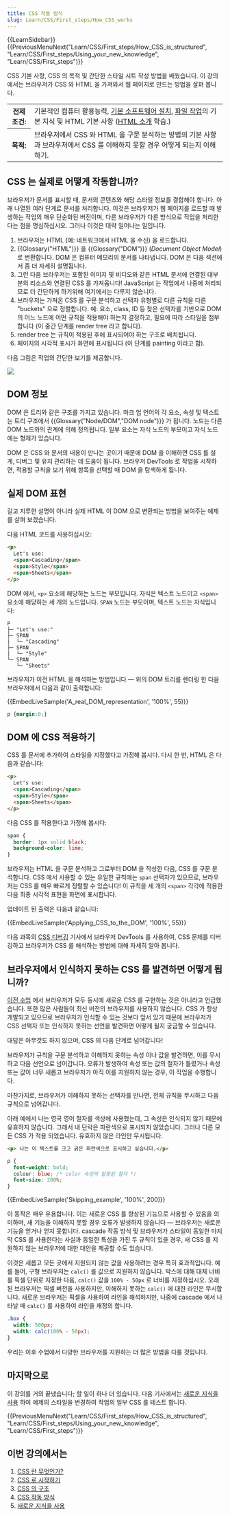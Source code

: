 ```yaml
---
title: CSS 작동 방식
slug: Learn/CSS/First_steps/How_CSS_works
---
```

{{LearnSidebar}}
{{PreviousMenuNext("Learn/CSS/First_steps/How_CSS_is_structured", "Learn/CSS/First_steps/Using_your_new_knowledge", "Learn/CSS/First_steps")}}

CSS 기본 사항, CSS 의 목적 및 간단한 스타일 시트 작성 방법을 배웠습니다. 이 강의에서는 브라우저가 CSS 와 HTML 을 가져와서 웹 페이지로 만드는 방법을 살펴 봅니다.

<table class="learn-box standard-table">
  <tbody>
    <tr>
      <th scope="row">전제조건:</th>
      <td>
        기본적인 컴퓨터 활용능력,
        <a
          href="https://developer.mozilla.org/en-US/Learn/Getting_started_with_the_web/Installing_basic_software"
          >기본 소프트웨어 설치</a
        >,
        <a
          href="https://developer.mozilla.org/en-US/Learn/Getting_started_with_the_web/Dealing_with_files"
          >파일 작업</a
        >의 기본 지식 및 HTML 기본 사항 (<a
          href="/en-US/docs/Learn/HTML/Introduction_to_HTML"
          >HTML 소개</a
        >
        학습.)
      </td>
    </tr>
    <tr>
      <th scope="row">목적:</th>
      <td>
        브라우저에서 CSS 와 HTML 을 구문 분석하는 방법의 기본 사항과
        브라우저에서 CSS 를 이해하지 못할 경우 어떻게 되는지 이해하기.
      </td>
    </tr>
  </tbody>
</table>

## CSS 는 실제로 어떻게 작동합니까?

브라우저가 문서를 표시할 때, 문서의 콘텐츠와 해당 스타일 정보를 결합해야 합니다. 아래 나열된 여러 단계로 문서를 처리합니다. 이것은 브라우저가 웹 페이지를 로드할 때 발생하는 작업의 매우 단순화된 버전이며, 다른 브라우저가 다른 방식으로 작업을 처리한다는 점을 명심하십시오. 그러나 이것은 대략 일어나는 일입니다.

1. 브라우저는 HTML (예: 네트워크에서 HTML 을 수신) 을 로드합니다.
2. {{Glossary("HTML")}} 을 {{Glossary("DOM")}} (_Document Object Model_) 로 변환합니다. DOM 은 컴퓨터 메모리의 문서를 나타냅니다. DOM 은 다음 섹션에서 좀 더 자세히 설명됩니다.
3. 그런 다음 브라우저는 포함된 이미지 및 비디오와 같은 HTML 문서에 연결된 대부분의 리소스와 연결된 CSS 를 가져옵니다! JavaScript 는 작업에서 나중에 처리되므로 더 간단하게 하기위해 여기에서는 다루지 않습니다.
4. 브라우저는 가져온 CSS 를 구문 분석하고 선택자 유형별로 다른 규칙을 다른 "buckets" 으로 정렬합니다. 예: 요소, class, ID 등 찾은 선택자를 기반으로 DOM 의 어느 노드에 어떤 규칙을 적용해야 하는지 결정하고, 필요에 따라 스타일을 첨부합니다 (이 중간 단계를 render tree 라고 합니다).
5. render tree 는 규칙이 적용된 후에 표시되어야 하는 구조로 배치됩니다.
6. 페이지의 시각적 표시가 화면에 표시됩니다 (이 단계를 painting 이라고 함).

다음 그림은 작업의 간단한 보기를 제공합니다.

![](https://mdn.mozillademos.org/files/11781/rendering.svg)

## DOM 정보

DOM 은 트리와 같은 구조를 가지고 있습니다. 마크 업 언어의 각 요소, 속성 및 텍스트는 트리 구조에서 {{Glossary("Node/DOM","DOM node")}} 가 됩니다. 노드는 다른 DOM 노드와의 관계에 의해 정의됩니다. 일부 요소는 자식 노드의 부모이고 자식 노드에는 형제가 있습니다.

DOM 은 CSS 와 문서의 내용이 만나는 곳이기 때문에 DOM 을 이해하면 CSS 를 설계, 디버그 및 유지 관리하는 데 도움이 됩니다. 브라우저 DevTools 로 작업을 시작하면, 적용할 규칙을 보기 위해 항목을 선택할 때 DOM 을 탐색하게 됩니다.

## 실제 DOM 표현

길고 지루한 설명이 아니라 실제 HTML 이 DOM 으로 변환되는 방법을 보여주는 예제를 살펴 보겠습니다.

다음 HTML 코드를 사용하십시오:

```html
<p>
  Let's use:
  <span>Cascading</span>
  <span>Style</span>
  <span>Sheets</span>
</p>
```

DOM 에서, `<p>` 요소에 해당하는 노드는 부모입니다. 자식은 텍스트 노드이고 `<span>` 요소에 해당하는 세 개의 노드입니다. `SPAN` 노드는 부모이며, 텍스트 노드는 자식입니다:

```
P
├─ "Let's use:"
├─ SPAN
|  └─ "Cascading"
├─ SPAN
|  └─ "Style"
└─ SPAN
   └─ "Sheets"
```

브라우저가 이전 HTML 을 해석하는 방법입니다 — 위의 DOM 트리를 렌더링 한 다음 브라우저에서 다음과 같이 출력합니다:

{{EmbedLiveSample('A_real_DOM_representation', '100%', 55)}}

```css hidden
p {margin:0;}
```

## DOM 에 CSS 적용하기

CSS 를 문서에 추가하여 스타일을 지정했다고 가정해 봅시다. 다시 한 번, HTML 은 다음과 같습니다:

```html
<p>
  Let's use:
  <span>Cascading</span>
  <span>Style</span>
  <span>Sheets</span>
</p>
```

다음 CSS 를 적용한다고 가정해 봅시다:

```css
span {
  border: 1px solid black;
  background-color: lime;
}
```

브라우저는 HTML 을 구문 분석하고 그로부터 DOM 을 작성한 다음, CSS 를 구문 분석합니다. CSS 에서 사용할 수 있는 유일한 규칙에는 `span` 선택자가 있으므로, 브라우저는 CSS 를 매우 빠르게 정렬할 수 있습니다! 이 규칙을 세 개의 `<span>` 각각에 적용한 다음 최종 시각적 표현을 화면에 표시합니다.

업데이트 된 출력은 다음과 같습니다:

{{EmbedLiveSample('Applying_CSS_to_the_DOM', '100%', 55)}}

다음 과목의 [CSS 디버깅](/ko/docs/Learn/CSS/Building_blocks/Debugging_CSS) 기사에서 브라우저 DevTools 를 사용하여, CSS 문제를 디버깅하고 브라우저가 CSS 를 해석하는 방법에 대해 자세히 알아 봅니다.

## 브라우저에서 인식하지 못하는 CSS 를 발견하면 어떻게 됩니까?

[이전 수업](/ko/docs/Learn/CSS/First_steps/What_is_CSS#Browser_support) 에서 브라우저가 모두 동시에 새로운 CSS 를 구현하는 것은 아니라고 언급했습니다. 또한 많은 사람들이 최신 버전의 브라우저를 사용하지 않습니다. CSS 가 항상 개발되고 있으므로 브라우저가 인식할 수 있는 것보다 앞서 있기 때문에 브라우저가 CSS 선택자 또는 인식하지 못하는 선언을 발견하면 어떻게 될지 궁금할 수 있습니다.

대답은 아무것도 하지 않으며, CSS 의 다음 단계로 넘어갑니다!

브라우저가 규칙을 구문 분석하고 이해하지 못하는 속성 이나 값을 발견하면, 이를 무시하고 다음 선언으로 넘어갑니다. 오류가 발생하여 속성 또는 값의 철자가 틀렸거나 속성 또는 값이 너무 새롭고 브라우저가 아직 이를 지원하지 않는 경우, 이 작업을 수행합니다.

마찬가지로, 브라우저가 이해하지 못하는 선택자를 만나면, 전체 규칙을 무시하고 다음 규칙으로 넘어갑니다.

아래 예에서 나는 영국 영어 철자를 색상에 사용했는데, 그 속성은 인식되지 않기 때문에 유효하지 않습니다. 그래서 내 단락은 파란색으로 표시되지 않았습니다. 그러나 다른 모든 CSS 가 적용 되었습니다. 유효하지 않은 라인만 무시됩니다.

```html
<p> 나는 이 텍스트를 크고 굵은 파란색으로 표시하고 싶습니다.</p>
```

```css
p {
  font-weight: bold;
  colour: blue; /* color 속성의 잘못된 철자 */
  font-size: 200%;
}
```

{{EmbedLiveSample('Skipping_example', '100%', 200)}}

이 동작은 매우 유용합니다. 이는 새로운 CSS 를 향상된 기능으로 사용할 수 있음을 의미하며, 새 기능을 이해하지 못할 경우 오류가 발생하지 않습니다 — 브라우저는 새로운 기능을 얻거나 얻지 못합니다. cascade 작동 방식 및 브라우저가 스타일이 동일한 마지막 CSS 를 사용한다는 사실과 동일한 특성을 가진 두 규칙이 있을 경우, 새 CSS 를 지원하지 않는 브라우저에 대한 대안을 제공할 수도 있습니다.

이것은 새롭고 모든 곳에서 지원되지 않는 값을 사용하려는 경우 특히 효과적입니다. 예를 들어, 구형 브라우저는 `calc()` 를 값으로 지원하지 않습니다. 박스에 대해 대체 너비를 픽셀 단위로 지정한 다음, `calc()` 값을 `100% - 50px` 로 너비를 지정하십시오. 오래된 브라우저는 픽셀 버전을 사용하지만, 이해하지 못하는 `calc()` 에 대한 라인은 무시합니다. 새로운 브라우저는 픽셀을 사용하여 라인을 해석하지만, 나중에 cascade 에서 나타날 때 `calc()` 를 사용하여 라인을 재정의 합니다.

```css
.box {
  width: 500px;
  width: calc(100% - 50px);
}
```

우리는 이후 수업에서 다양한 브라우저를 지원하는 더 많은 방법을 다룰 것입니다.

## 마지막으로

이 강의를 거의 끝냈습니다; 할 일이 하나 더 있습니다. 다음 기사에서는 [새로운 지식을 사용](/ko/docs/Learn/CSS/First_steps/Using_your_new_knowledge) 하여 예제의 스타일을 변경하여 작업의 일부 CSS 를 테스트 합니다.

{{PreviousMenuNext("Learn/CSS/First_steps/How_CSS_is_structured", "Learn/CSS/First_steps/Using_your_new_knowledge", "Learn/CSS/First_steps")}}

## 이번 강의에서는

1. [CSS 란 무엇인가?](/ko/docs/Learn/CSS/First_steps/What_is_CSS)
2. [CSS 로 시작하기](/ko/docs/Learn/CSS/First_steps/Getting_started)
3. [CSS 의 구조](/ko/docs/Learn/CSS/First_steps/How_CSS_is_structured)
4. [CSS 작동 방식](/ko/docs/Learn/CSS/First_steps/How_CSS_works)
5. [새로운 지식을 사용](/ko/docs/Learn/CSS/First_steps/Using_your_new_knowledge)
